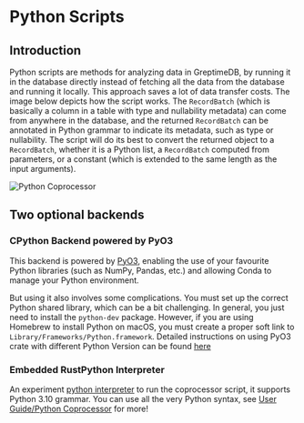 # Python Scripts

## Introduction

Python scripts are methods for analyzing data in GreptimeDB,
by running it in the database directly instead of fetching all the data from the database and running it locally.
This approach saves a lot of data transfer costs.
The image below depicts how the script works.
The `RecordBatch` (which is basically a column in a table with type and nullability metadata)
can come from anywhere in the database,
and the returned `RecordBatch` can be annotated in Python grammar to indicate its metadata,
such as type or nullability.
The script will do its best to convert the returned object to a `RecordBatch`,
whether it is a Python list, a `RecordBatch` computed from parameters,
or a constant (which is extended to the same length as the input arguments).

![Python Coprocessor](/python-coprocessor.png)

## Two optional backends

### CPython Backend powered by PyO3

This backend is powered by [PyO3](https://pyo3.rs/v0.18.1/), enabling the use of your favourite Python libraries (such as NumPy, Pandas, etc.) and allowing Conda to manage your Python environment.

But using it also involves some complications. You must set up the correct Python shared library, which can be a bit challenging. In general, you just need to install the `python-dev` package. However, if you are using Homebrew to install Python on macOS, you must create a proper soft link to `Library/Frameworks/Python.framework`. Detailed instructions on using PyO3 crate with different Python Version can be found [here](https://pyo3.rs/v0.18.1/building_and_distribution#configuring-the-python-version)

### Embedded RustPython Interpreter

An experiment [python interpreter](https://github.com/RustPython/RustPython) to run
the coprocessor script, it supports Python 3.10 grammar. You can use all the very Python syntax, see [User Guide/Python Coprocessor](/user-guide/python-scripts/overview.md) for more!
